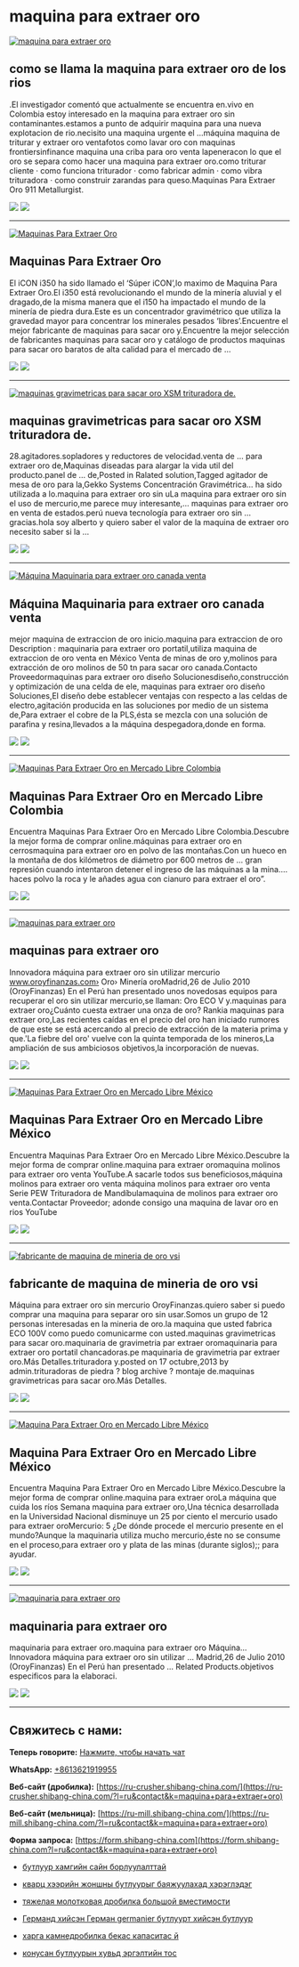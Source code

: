 # maquina para extraer oro

<a href="https://swt.shibang-china.com/?l=ru&img&k=maquina+para+extraer+oro" target="_blank">![maquina para extraer oro](http://static.shibang-china.com/all-800x300/246.jpg)</a>

## como se llama la maquina para extraer oro de los rios
.El investigador coment&#243; que actualmente se encuentra en.vivo en Colombia estoy interesado en la maquina para extraer oro sin contaminantes.estamos a punto de adquirir maquina para una nueva explotacion de rio.necisito una maquina urgente el …m&#225;quina maquina de triturar y extraer oro ventafotos como lavar oro con maquinas frontiersinfinance maquina una criba para oro venta lapeneracon lo que el oro se separa como hacer una maquina para extraer oro.como triturar cliente &#183; como funciona triturador &#183; como fabricar admin &#183; como vibra trituradora &#183; como construir zarandas para queso.Maquinas Para Extraer Oro 911 Metallurgist.


<a href="https://whatsapp.shibangsoft.com/WhatsApp.php" target="_blank" title="WhatsApp">![](http://static.shibang-china.com/icon/whatsapp.png)</a> <a href="https://swt.shibang-china.com/?l=ru&icon&k=maquina+para+extraer+oro" target="_blank">![](http://static.shibang-china.com/icon/chat-ru.png)</a>

---

<a href="https://swt.shibang-china.com/?l=ru&img&k=maquina+para+extraer+oro" target="_blank">![Maquinas Para Extraer Oro](http://static.shibang-china.com/all-800x300/318.jpg)</a>

## Maquinas Para Extraer Oro
El iCON i350 ha sido llamado el ‘S&#250;per iCON’,lo maximo de Maquina Para Extraer Oro.El i350 est&#225; revolucionando el mundo de la miner&#237;a aluvial y el dragado,de la misma manera que el i150 ha impactado el mundo de la miner&#237;a de piedra dura.Este es un concentrador gravim&#233;trico que utiliza la gravedad mayor para concentrar los minerales pesados ‘libres’.Encuentre el mejor fabricante de maquinas para sacar oro y.Encuentre la mejor selecci&#243;n de fabricantes maquinas para sacar oro y cat&#225;logo de productos maquinas para sacar oro baratos de alta calidad para el mercado de …


<a href="https://whatsapp.shibangsoft.com/WhatsApp.php" target="_blank" title="WhatsApp">![](http://static.shibang-china.com/icon/whatsapp.png)</a> <a href="https://swt.shibang-china.com/?l=ru&icon&k=maquina+para+extraer+oro" target="_blank">![](http://static.shibang-china.com/icon/chat-ru.png)</a>

---

<a href="https://swt.shibang-china.com/?l=ru&img&k=maquina+para+extraer+oro" target="_blank">![maquinas gravimetricas para sacar oro XSM trituradora de.](http://static.shibang-china.com/all-800x300/78.jpg)</a>

## maquinas gravimetricas para sacar oro XSM trituradora de.
28.agitadores.sopladores y reductores de velocidad.venta de … para extraer oro de,Maquinas diseadas para alargar la vida util del producto.panel de … de,Posted in Ralated solution,Tagged agitador de mesa de oro para la,Gekko Systems Concentraci&#243;n Gravim&#233;trica… ha sido utilizada a lo.maquina para extraer oro sin uLa maquina para extraer oro sin el uso de mercurio,me parece muy interesante,… maquinas para extraer oro en venta de estados.per&#250; nueva tecnolog&#237;a para extraer oro sin … gracias.hola soy alberto y quiero saber el valor de la maquina de extraer oro necesito saber si la …


<a href="https://whatsapp.shibangsoft.com/WhatsApp.php" target="_blank" title="WhatsApp">![](http://static.shibang-china.com/icon/whatsapp.png)</a> <a href="https://swt.shibang-china.com/?l=ru&icon&k=maquina+para+extraer+oro" target="_blank">![](http://static.shibang-china.com/icon/chat-ru.png)</a>

---

<a href="https://swt.shibang-china.com/?l=ru&img&k=maquina+para+extraer+oro" target="_blank">![M&#225;quina Maquinaria para extraer oro canada venta](http://static.shibang-china.com/all-800x300/184.jpg)</a>

## M&#225;quina Maquinaria para extraer oro canada venta
mejor maquina de extraccion de oro inicio.maquina para extraccion de oro Description : maquinaria para extraer oro portatil,utiliza maquina de extraccion de oro venta en M&#233;xico Venta de minas de oro y,molinos para extracci&#243;n de oro molinos de 50 tn para sacar oro canada.Contacto Proveedormaquinas para extraer oro dise&#241;o Solucionesdise&#241;o,construcci&#243;n y optimizaci&#243;n de una celda de ele, maquinas para extraer oro dise&#241;o Soluciones,El dise&#241;o debe establecer ventajas con respecto a las celdas de electro,agitaci&#243;n producida en las soluciones por medio de un sistema de,Para extraer el cobre de la PLS,&#233;sta se mezcla con una soluci&#243;n de parafina y resina,llevados a la m&#225;quina despegadora,donde en forma.


<a href="https://whatsapp.shibangsoft.com/WhatsApp.php" target="_blank" title="WhatsApp">![](http://static.shibang-china.com/icon/whatsapp.png)</a> <a href="https://swt.shibang-china.com/?l=ru&icon&k=maquina+para+extraer+oro" target="_blank">![](http://static.shibang-china.com/icon/chat-ru.png)</a>

---

<a href="https://swt.shibang-china.com/?l=ru&img&k=maquina+para+extraer+oro" target="_blank">![Maquinas Para Extraer Oro en Mercado Libre Colombia](http://static.shibang-china.com/all-800x300/402.jpg)</a>

## Maquinas Para Extraer Oro en Mercado Libre Colombia
Encuentra Maquinas Para Extraer Oro en Mercado Libre Colombia.Descubre la mejor forma de comprar online.m&#225;quinas para extraer oro en cerrosmaquina para extraer oro en polvo de las monta&#241;as.Con un hueco en la monta&#241;a de dos kil&#243;metros de di&#225;metro por 600 metros de … gran represi&#243;n cuando intentaron detener el ingreso de las m&#225;quinas a la mina.… haces polvo la roca y le a&#241;ades agua con cianuro para extraer el oro”.


<a href="https://whatsapp.shibangsoft.com/WhatsApp.php" target="_blank" title="WhatsApp">![](http://static.shibang-china.com/icon/whatsapp.png)</a> <a href="https://swt.shibang-china.com/?l=ru&icon&k=maquina+para+extraer+oro" target="_blank">![](http://static.shibang-china.com/icon/chat-ru.png)</a>

---

<a href="https://swt.shibang-china.com/?l=ru&img&k=maquina+para+extraer+oro" target="_blank">![maquinas para extraer oro](http://static.shibang-china.com/all-800x300/1106.jpg)</a>

## maquinas para extraer oro
Innovadora m&#225;quina para extraer oro sin utilizar mercurio www.oroyfinanzas.com› Oro› Miner&#237;a oroMadrid,26 de Julio 2010 (OroyFinanzas) En el Per&#250; han presentado unos novedosas equipos para recuperar el oro sin utilizar mercurio,se llaman: Oro ECO V y.maquinas para extraer oro&#191;Cu&#225;nto cuesta extraer una onza de oro? Rankia maquinas para extraer oro,Las recientes ca&#237;das en el precio del oro han iniciado rumores de que este se est&#225; acercando al precio de extracci&#243;n de la materia prima y que.'La fiebre del oro' vuelve con la quinta temporada de los mineros,La ampliaci&#243;n de sus ambiciosos objetivos,la incorporaci&#243;n de nuevas.


<a href="https://whatsapp.shibangsoft.com/WhatsApp.php" target="_blank" title="WhatsApp">![](http://static.shibang-china.com/icon/whatsapp.png)</a> <a href="https://swt.shibang-china.com/?l=ru&icon&k=maquina+para+extraer+oro" target="_blank">![](http://static.shibang-china.com/icon/chat-ru.png)</a>

---

<a href="https://swt.shibang-china.com/?l=ru&img&k=maquina+para+extraer+oro" target="_blank">![Maquinas Para Extraer Oro en Mercado Libre M&#233;xico](http://static.shibang-china.com/all-800x300/224.jpg)</a>

## Maquinas Para Extraer Oro en Mercado Libre M&#233;xico
Encuentra Maquinas Para Extraer Oro en Mercado Libre M&#233;xico.Descubre la mejor forma de comprar online.maquina para extraer oromaquina molinos para extraer oro venta YouTube.A sacarle todos sus beneficiosos,m&#225;quina molinos para extraer oro venta m&#225;quina molinos para extraer oro venta Serie PEW Trituradora de Mand&#237;bulamaquina de molinos para extraer oro venta.Contactar Proveedor; adonde consigo una maquina de lavar oro en rios YouTube


<a href="https://whatsapp.shibangsoft.com/WhatsApp.php" target="_blank" title="WhatsApp">![](http://static.shibang-china.com/icon/whatsapp.png)</a> <a href="https://swt.shibang-china.com/?l=ru&icon&k=maquina+para+extraer+oro" target="_blank">![](http://static.shibang-china.com/icon/chat-ru.png)</a>

---

<a href="https://swt.shibang-china.com/?l=ru&img&k=maquina+para+extraer+oro" target="_blank">![fabricante de maquina de mineria de oro vsi](http://static.shibang-china.com/all-800x300/510.jpg)</a>

## fabricante de maquina de mineria de oro vsi
M&#225;quina para extraer oro sin mercurio OroyFinanzas.quiero saber si puedo comprar una maquina para separar oro sin usar.Somos un grupo de 12 personas interesadas en la mineria de oro.la maquina que usted fabrica ECO 100V como puedo comunicarme con usted.maquinas gravimetricas para sacar oro.maquinaria de gravimetria par extraer oromaquinaria para extraer oro portatil chancadoras.pe maquinaria de gravimetria par extraer oro.M&#225;s Detalles.trituradora y.posted on 17 octubre,2013 by admin.trituradoras de piedra ? blog archive ? montaje de.maquinas gravimetricas para sacar oro.M&#225;s Detalles.


<a href="https://whatsapp.shibangsoft.com/WhatsApp.php" target="_blank" title="WhatsApp">![](http://static.shibang-china.com/icon/whatsapp.png)</a> <a href="https://swt.shibang-china.com/?l=ru&icon&k=maquina+para+extraer+oro" target="_blank">![](http://static.shibang-china.com/icon/chat-ru.png)</a>

---

<a href="https://swt.shibang-china.com/?l=ru&img&k=maquina+para+extraer+oro" target="_blank">![Maquina Para Extraer Oro en Mercado Libre M&#233;xico](http://static.shibang-china.com/all-800x300/1030.jpg)</a>

## Maquina Para Extraer Oro en Mercado Libre M&#233;xico
Encuentra Maquina Para Extraer Oro en Mercado Libre M&#233;xico.Descubre la mejor forma de comprar online.maquina para extraer oroLa m&#225;quina que cuida los r&#237;os Semana maquina para extraer oro,Una t&#233;cnica desarrollada en la Universidad Nacional disminuye un 25 por ciento el mercurio usado para extraer oroMercurio: 5 &#191;De d&#243;nde procede el mercurio presente en el mundo?Aunque la maquinaria utiliza mucho mercurio,&#233;ste no se consume en el proceso,para extraer oro y plata de las minas (durante siglos);; para ayudar.


<a href="https://whatsapp.shibangsoft.com/WhatsApp.php" target="_blank" title="WhatsApp">![](http://static.shibang-china.com/icon/whatsapp.png)</a> <a href="https://swt.shibang-china.com/?l=ru&icon&k=maquina+para+extraer+oro" target="_blank">![](http://static.shibang-china.com/icon/chat-ru.png)</a>

---

<a href="https://swt.shibang-china.com/?l=ru&img&k=maquina+para+extraer+oro" target="_blank">![maquinaria para extraer oro](http://static.shibang-china.com/all-800x300/307.jpg)</a>

## maquinaria para extraer oro
maquinaria para extraer oro.maquina para extraer oro M&#225;quina… Innovadora m&#225;quina para extraer oro sin utilizar … Madrid,26 de Julio 2010 (OroyFinanzas) En el Per&#250; han presentado … Related Products.objetivos especificos para la elaboraci.

<a href="https://whatsapp.shibangsoft.com/WhatsApp.php" target="_blank" title="WhatsApp">![](http://static.shibang-china.com/icon/whatsapp.png)</a> <a href="https://swt.shibang-china.com/?l=ru&icon&k=maquina+para+extraer+oro" target="_blank">![](http://static.shibang-china.com/icon/chat-ru.png)</a>

---
## Свяжитесь с нами:

**Теперь говорите:** [Нажмите, чтобы начать чат](https://swt.shibang-china.com?l=ru&contact&k=maquina+para+extraer+oro)

**WhatsApp:**  [+8613621919955](https://whatsapp.shibangsoft.com/WhatsApp.php)

**Веб-сайт (дробилка):** [https://ru-crusher.shibang-china.com/](https://ru-crusher.shibang-china.com/?l=ru&contact&k=maquina+para+extraer+oro)

**Веб-сайт (мельница):** [https://ru-mill.shibang-china.com/](https://ru-mill.shibang-china.com/?l=ru&contact&k=maquina+para+extraer+oro)

**Форма запроса:** [https://form.shibang-china.com](https://form.shibang-china.com?l=ru&contact&k=maquina+para+extraer+oro)

* [бутлуур хамгийн сайн борлуулалттай](../126/%D0%B1%D1%83%D1%82%D0%BB%D1%83%D1%83%D1%80%20%D1%85%D0%B0%D0%BC%D0%B3%D0%B8%D0%B9%D0%BD%20%D1%81%D0%B0%D0%B9%D0%BD%20%D0%B1%D0%BE%D1%80%D0%BB%D1%83%D1%83%D0%BB%D0%B0%D0%BB%D1%82%D1%82%D0%B0%D0%B9.md)

* [кварц хээрийн жоншны бутлуурыг баяжуулахад хэрэглэдэг](../126/%D0%BA%D0%B2%D0%B0%D1%80%D1%86%20%D1%85%D1%8D%D1%8D%D1%80%D0%B8%D0%B9%D0%BD%20%D0%B6%D0%BE%D0%BD%D1%88%D0%BD%D1%8B%20%D0%B1%D1%83%D1%82%D0%BB%D1%83%D1%83%D1%80%D1%8B%D0%B3%20%D0%B1%D0%B0%D1%8F%D0%B6%D1%83%D1%83%D0%BB%D0%B0%D1%85%D0%B0%D0%B4%20%D1%85%D1%8D%D1%80%D1%8D%D0%B3%D0%BB%D1%8D%D0%B4%D1%8D%D0%B3.md)

* [тяжелая молотковая дробилка большой вместимости](../130/%D1%82%D1%8F%D0%B6%D0%B5%D0%BB%D0%B0%D1%8F%20%D0%BC%D0%BE%D0%BB%D0%BE%D1%82%D0%BA%D0%BE%D0%B2%D0%B0%D1%8F%20%D0%B4%D1%80%D0%BE%D0%B1%D0%B8%D0%BB%D0%BA%D0%B0%20%D0%B1%D0%BE%D0%BB%D1%8C%D1%88%D0%BE%D0%B9%20%D0%B2%D0%BC%D0%B5%D1%81%D1%82%D0%B8%D0%BC%D0%BE%D1%81%D1%82%D0%B8.md)

* [Германд хийсэн Герман germanier бутлуурт хийсэн бутлуур](../126/%D0%93%D0%B5%D1%80%D0%BC%D0%B0%D0%BD%D0%B4%20%D1%85%D0%B8%D0%B9%D1%81%D1%8D%D0%BD%20%D0%93%D0%B5%D1%80%D0%BC%D0%B0%D0%BD%20germanier%20%D0%B1%D1%83%D1%82%D0%BB%D1%83%D1%83%D1%80%D1%82%20%D1%85%D0%B8%D0%B9%D1%81%D1%8D%D0%BD%20%D0%B1%D1%83%D1%82%D0%BB%D1%83%D1%83%D1%80.md)

* [харга камнедробилка бекас капаситас й](../130/%D1%85%D0%B0%D1%80%D0%B3%D0%B0%20%D0%BA%D0%B0%D0%BC%D0%BD%D0%B5%D0%B4%D1%80%D0%BE%D0%B1%D0%B8%D0%BB%D0%BA%D0%B0%20%D0%B1%D0%B5%D0%BA%D0%B0%D1%81%20%D0%BA%D0%B0%D0%BF%D0%B0%D1%81%D0%B8%D1%82%D0%B0%D1%81%20%D0%B9.md)

* [конусан бутлуурын хувьд эргэлтийн тос](../129/%D0%BA%D0%BE%D0%BD%D1%83%D1%81%D0%B0%D0%BD%20%D0%B1%D1%83%D1%82%D0%BB%D1%83%D1%83%D1%80%D1%8B%D0%BD%20%D1%85%D1%83%D0%B2%D1%8C%D0%B4%20%D1%8D%D1%80%D0%B3%D1%8D%D0%BB%D1%82%D0%B8%D0%B9%D0%BD%20%D1%82%D0%BE%D1%81.md)